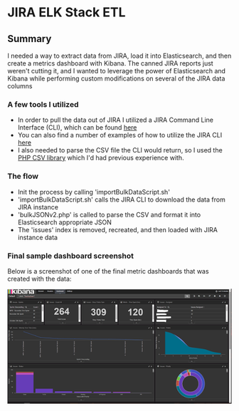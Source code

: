# JIRA ELK Stack ETL

## Summary

I needed a way to extract data from JIRA, load it into Elasticsearch, and then create a metrics dashboard with Kibana.  The canned JIRA reports just weren't cutting it, and I wanted to leverage the power of Elasticsearch and Kibana while performing custom modifications on several of the JIRA data columns

### A few tools I utilized
* In order to pull the data out of JIRA I utilized a JIRA Command Line Interface (CLI), which can be found [here](https://marketplace.atlassian.com/plugins/org.swift.jira.cli/versions)
* You can also find a number of examples of how to utilize the JIRA CLI [here](https://bobswift.atlassian.net/wiki/display/JCLI/Examples)
* I also needed to parse the CSV file the CLI would return, so I used the [PHP CSV library](http://csv.thephpleague.com/) which I'd had previous experience with.

### The flow
+ Init the process by calling 'importBulkDataScript.sh'
+ 'importBulkDataScript.sh' calls the JIRA CLI to download the data from JIRA instance
+ 'bulkJSONv2.php' is called to parse the CSV and format it into Elasticsearch appropriate JSON
+ The 'issues' index is removed, recreated, and then loaded with JIRA instance data

### Final sample dashboard screenshot
Below is a screenshot of one of the final metric dashboards that was created with the data:

![Metric-Dashboard-Sample-1](./Metric-Dashboard-Sample-1.png)




